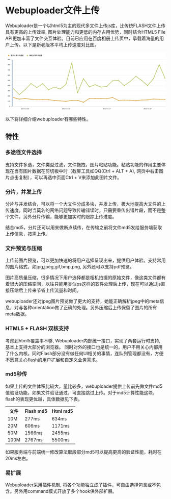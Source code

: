 # Webuploader文件上传
Webuploader是一个以html5为主的现代多文件上传js库，比传统FLASH文件上传具有更高的上传效率, 图片处理能力和更低的内存占用优势，同时结合HTML5 File API更加丰富了文件交互体验。目前已应用在百度相册上传页中，承载着海量的用户上传。以下是新老版本平均上传速度对比图。

![](picture.png)

以下将详细介绍webuploader有哪些特性。

## 特性

### 多途径文件选择
支持文件多选，文件类型过滤，文件拖拽，图片粘贴功能。粘贴功能的作用主要体现在当有图片数据在剪切板中时（截屏工具如QQ(Ctrl + ALT + A), 网页中右击图片点击复制），可以再选中页面Ctrl + V来添加此图片文件。

### 分片，并发上传
分片与并发结合，可以将一个大文件分成多块，并发上传，极大地提高大文件的上传速度。同时当莫名的网络问题导致传输错误时，只需要重传出错片段，而不是整个文件。另外分片传输，能够更加实时的跟踪上传进度。

结合md5，分片还可以用来做断点续传，在传输之前将文件md5发给服务端获取上传信息，按需上传。

### 文件预览与压缩
上传前图片预览，可以更加快速的将用户选择呈现出来，提供用户体验。支持常用的图片格式，如jpg,jpeg,gif,bmp,png, 另外还可以支持pdf预览。

图片高质量压缩，很多情况下用户选择都是相机拍摄的原始文件，像这类文件都有着很大的压缩空间，以往只能用类似ps这样的软件处理后上传，现在可以通过js直接压缩后上传来节省上传流量和时间。

webuploader还对jpeg图片预览做了更大的支持，她能正确解析jpeg中的meta信息，对与各种orientation做了正确的处理。另外压缩后上传保留了图片的所有meta数据。

### HTML5 + FLASH 双核支持
考虑到html5覆盖率不够, Webuploader内部统一接口，实现了两套运行时支持, 基本上支持大部分的浏览器。
同时对外的接口也是统一的，用户不用关心内部用了什么内核。同时Flash部分没有做任何UI相关的事情，连队列管理都没有，方便不愿意关心flash的用户扩展和自定义业务需求。

### md5秒传
如果上传的文件体积比较大，量比较多，webuploader提供上传前先做文件md5值验证功能，如果文件验证通过，可直接跳过上传。对于md5计算性能这块，flash的表现更优越，具体数据见下表。

<table>
	<tr><th>文件</th><th>Flash md5</th><th>Html md5</th></tr>
	<tr><td>10M</td><td>277ms</td><td>634ms</td></tr>
	<tr><td>20M</td><td>606ms</td><td>1171ms</td></tr>
	<tr><td>50M</td><td>1566ms</td><td>2455ms</td></tr>
	<tr><td>100M</td><td>2767ms</td><td>5500ms</td></tr>
</table>

如果服务端与前端统一修改算法取段部分md5可以提高更高的验证性能，耗时在20ms左右。

### 易扩展
Webuploader采用插件机制, 将各个功能独立成了插件，可自由选择包含或不包含。另外用command模式开放了多个hook供外部扩展。

